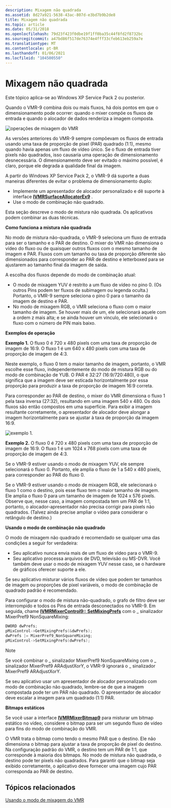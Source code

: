 ```yaml
---
description: Mixagem não quadrada
ms.assetid: 8d27a921-5638-43ac-807d-e3bd7b9b2de8
title: Mixagem não quadrada
ms.topic: article
ms.date: 05/31/2018
ms.openlocfilehash: 79d23f423f0dbe19f1ff0ba35c44f8fd2f8732bc
ms.sourcegitcommit: a47bd86f517de76374e4fff33cfeb613eb259a7e
ms.translationtype: MT
ms.contentlocale: pt-BR
ms.lasthandoff: 01/06/2021
ms.locfileid: "104500550"
---
```

# <a name="non-square-mixing"></a>Mixagem não quadrada

Este tópico aplica-se ao Windows XP Service Pack 2 ou posterior.

Quando o VMR-9 combina dois ou mais fluxos, há dois pontos em que o dimensionamento pode ocorrer: quando o mixer compõe os fluxos de entrada e quando o alocador de dados renderiza a imagem composta.

![operações de mixagem do VMR](images/vmr-nonsquare-mixing.png)

As versões anteriores do VMR-9 sempre compõevam os fluxos de entrada usando uma taxa de proporção de pixel (PAR) quadrado (1:1), mesmo quando havia apenas um fluxo de vídeo único. Se o fluxo de entrada tiver pixels não quadrados, isso causaria uma operação de dimensionamento desnecessária. O dimensionamento deve ser evitado o máximo possível, é claro, porque ele degrada a qualidade final da imagem.

A partir do Windows XP Service Pack 2, o VMR-9 dá suporte a duas maneiras diferentes de evitar o problema de dimensionamento duplo:

-   Implemente um apresentador de alocador personalizado e dê suporte à interface [**IVMRSurfaceAllocatorEx9**](/previous-versions/windows/desktop/api/Vmr9/nn-vmr9-ivmrsurfaceallocatorex9) .
-   Use o modo de combinação não quadrado.

Esta seção descreve o modo de mistura não quadrada. Os aplicativos podem combinar as duas técnicas.

**Como funciona a mistura não quadrada**

No modo de mistura não-quadrada, o VMR-9 seleciona um fluxo de entrada para ser o tamanho e o PAR de destino. O mixer do VMR não dimensiona o vídeo do fluxo ou de quaisquer outros fluxos com o mesmo tamanho de imagem e PAR. Fluxos com um tamanho ou taxa de proporção diferente são dimensionados para corresponder ao PAR de destino e letterboxed para se ajustarem ao tamanho final da imagem de saída.

A escolha dos fluxos depende do modo de combinação atual:

-   O modo de mixagem YUV é restrito a um fluxo de vídeo no pino 0. (Os outros Pins podem ter fluxos de subimagem ou legenda oculta.) Portanto, o VMR-9 sempre seleciona o pino 0 para o tamanho da imagem de destino e PAR.
-   No modo de mixagem RGB, o VMR seleciona o fluxo com o maior tamanho de imagem. Se houver mais de um, ele selecionará aquele com a ordem z mais alta; e se ainda houver um vínculo, ele selecionará o fluxo com o número de PIN mais baixo.

**Exemplos de operação**

**Exemplo 1.** O fluxo 0 é 720 x 480 pixels com uma taxa de proporção de imagem de 16:9. O fluxo 1 é um 640 x 480 pixels com uma taxa de proporção de imagem de 4:3.

Neste exemplo, o fluxo 0 tem o maior tamanho de imagem, portanto, o VMR escolhe esse fluxo, independentemente do modo de mistura RGB ou do modo de combinação de YUB. O PAR é 32:27 (16:9/720:480), o que significa que a imagem deve ser esticada horizontalmente por essa proporção para produzir a taxa de proporção de imagem 16:9 correta.

Para corresponder ao PAR de destino, o mixer do VMR dimensiona o fluxo 1 pela taxa inversa (27:32), resultando em uma imagem 540 x 480. Os dois fluxos são então compostos em uma superfície. Para exibir a imagem resultante corretamente, o apresentador de alocador deve alongar a imagem horizontalmente para se ajustar à taxa de proporção da imagem 16:9.

![exemplo 1.](images/vmr-nonsquare-mixing2.png)

**Exemplo 2.** O fluxo 0 é 720 x 480 pixels com uma taxa de proporção de imagem de 16:9. O fluxo 1 é um 1024 x 768 pixels com uma taxa de proporção de imagem de 4:3.

Se o VMR-9 estiver usando o modo de mixagem YUV, ele sempre selecionará o fluxo 0. Portanto, ele amplia o fluxo de 1 a 540 x 480 pixels, para corresponder ao PAR do fluxo 0.

Se o VMR-9 estiver usando o modo de mixagem RGB, ele selecionará o fluxo 1 como o destino, pois esse fluxo tem o maior tamanho de imagem. Ele amplia o fluxo 0 para um tamanho de imagem de 1024 x 576 pixels. Observe que, nesse caso, a imagem compostada tem um PAR de 1:1, portanto, o alocador-apresentador não precisa corrigir para pixels não quadrados. (Talvez ainda precise ampliar o vídeo para considerar o retângulo de destino.)

**Usando o modo de combinação não quadrado**

O modo de mixagem não quadrado é recomendado se qualquer uma das condições a seguir for verdadeira:

-   Seu aplicativo nunca envia mais de um fluxo de vídeo para o VMR-9.
-   Seu aplicativo processa arquivos de DVD, televisão ou MS-DVR. Você também deve usar o modo de mixagem YUV nesse caso, se o hardware de gráficos oferecer suporte a ele.

Se seu aplicativo misturar vários fluxos de vídeo que podem ter tamanhos de imagem ou proporções de pixel variáveis, o modo de combinação de quadrado padrão é recomendado.

Para configurar o modo de mistura não-quadrado, o grafo de filtro deve ser interrompido e todos os Pins de entrada desconectados no VMR-9. Em seguida, chame [**IVMRMixerControl9:: SetMixingPrefs**](/previous-versions/windows/desktop/api/Vmr9/nf-vmr9-ivmrmixercontrol9-setmixingprefs) com o \_ sinalizador MixerPref9 NonSquareMixing:


```C++
DWORD dwPrefs;
pMixControl->GetMixingPrefs(&dwPrefs);  
dwPrefs |= MixerPref9_NonSquareMixing;
pMixControl->SetMixingPrefs(dwPrefs);
```



> [!Note]  
> Se você combinar o \_ sinalizador MixerPref9 NonSquareMixing com o \_ sinalizador MixerPref9 ARAdjustXorY, o VMR-9 ignorará o \_ sinalizador MixerPref9 ARAdjustXorY.

 

Se seu aplicativo usar um apresentador de alocador personalizado com modo de combinação não quadrado, lembre-se de que a imagem compostada pode ter um PAR não quadrado. O apresentador de alocador deve escalar a imagem para um quadrado (1:1) PAR.

**Bitmaps estáticos**

Se você usar a interface [**IVMRMixerBitmap9**](/previous-versions/windows/desktop/api/Vmr9/nn-vmr9-ivmrmixerbitmap9) para misturar um bitmap estático no vídeo, considere o bitmap para ser um segundo fluxo de vídeo para fins do modo de combinação do VMR.

O VMR trata o bitmap como tendo o mesmo PAR que o destino. Ele não dimensiona o bitmap para ajustar a taxa de proporção de pixel do destino. Na configuração padrão do VMR, o destino tem um PAR de 1:1, que corresponde à maioria dos bitmaps. No modo de mistura não quadrada, o destino pode ter pixels não quadrados. Para garantir que o bitmap seja exibido corretamente, o aplicativo deve fornecer uma imagem cujo PAR corresponda ao PAR de destino.

## <a name="related-topics"></a>Tópicos relacionados

<dl> <dt>

[Usando o modo de mixagem do VMR](using-vmr-mixing-mode.md)
</dt> </dl>

 

 



